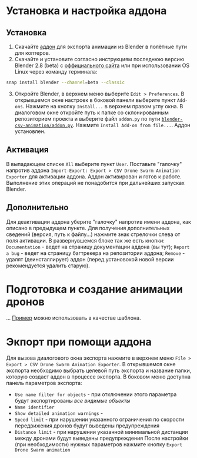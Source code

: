 # Установка и настройка аддона
## Установка
1. Скачайте [аддон](https://github.com/artem30801/blender-csv-animation) для экспорта анимации из Blender в полётные пути для коптеров.
2. Скачайте и установите согласно инструкциям последнюю версию Blender 2.8 (beta) с [оффициального сайта](https://builder.blender.org/download/) или при использовании OS Linux через команду терминала:
```bash
snap install blender --channel=beta --classic
```
3. Откройте Blender, в верхнем меню выберите `Edit > Preferences`. В открывшемся окне настроек в боковой панели выберите пункт `Add-ons`. Нажмите на кнопку `Install...` в верхнем правом углу окна. В диалоговом окне откройте путь к папке со склонированным репозиторием проекта и выберите файл `addon.py` по пути [`blender-csv-animation/addon.py`](https://github.com/artem30801/blender-csv-animation/blob/master/addon.py). Нажмите `Install Add-on from file...`. Аддон установлен.
## Активация
В выпадающем списке `All` выберите пункт `User`. Поставьте "галочку" напротив аддона `Import-Export: Export > CSV Drone Swarm Animation Exporter` для активации аддона. Аддон активирован и готов к работе. Выполнение этих операций не понадобится при дальнейших запусках Blender.
## Дополнительно
Для деактивации аддона уберите "галочку" напротив имени аддона, как описано в предыдущем пункте. Для получения дополнительных сведений (версия, путь к файлу...) нажмите знак стрелочки слева от поля активации. В развернувшемся блоке так же есть кнопки: `Documentation` - ведет на страницу документации аддона (вы тут); `Report a bug` - ведет на страницу багтрекера на репозитории аддона; `Remove` - удалят (деинсталлирует) аддон (перед установокой новой версии рекомендуется удалить старую).
# Подготовка и создание анимации дронов
...
[Пример](https://github.com/artem30801/blender-csv-animation/blob/master/Examples/copter_base_animation.blend) можно использовать в качестве шаблона.
# Экпорт при помощи аддона
Для вызова диалогового окна экспорта нажмите в верхнем меню `File > Export > CSV Drone Swarm Animation Exporter`. В открывшемся окне экспорта необходимо выбрать целевой путь экспорта и название папки, которую создаст аддон в процессе экспорта. В боковом меню доступна панель параметров экспорта:
* `Use name filter for objects` - при отключении этого параметра будут экспортированы _все видимые объекты_
* `Name identifier`
* `Show detailed animation warnings` - 
* `Speed limit` - при нарушении указанного ограничения по скорости передвижения дронов будут выведены предупреждения
* `Distance limit` - при нарушении указанной минимальной дистанции между дронами будут выведены предупреждения
После настройки (при необходимости) нужных параметров нажмите кнопку `Export Drone Swarm animation`